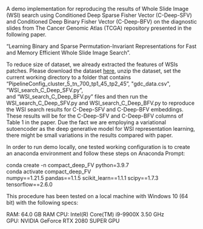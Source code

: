 A demo implementation for reproducing the results of Whole Slide Image (WSI) search using  Conditioned Deep Sparse Fisher Vector (C-Deep-SFV) and  Conditioned Deep Binary Fisher Vector (C-Deep-BFV) on the diagnostic slides from The Cancer Genomic Atlas (TCGA) repository presented in the following paper.

“Learning Binary and Sparse Permutation-Invariant Representations for Fast
and Memory Efficient Whole Slide Image Search”. 

To reduce size of dataset, we already extracted the features of WSIs patches. Please download the dataset [here](https://www.dropbox.com/s/97suefbk4aaa26c/mnist_gist512.zip?dl=0), 
unzip the dataset, set the current working directory to a folder that contains “PipelineConfig_cluster_5_tn_700_tp1_45_tp2_45”, "gdc_data.csv",  “WSI_search_C_Deep_SFV.py”,  
and “WSI_search_C_Deep_BFV.py” files and then run the WSI_search_C_Deep_SFV.py and WSI_search_C_Deep_BFV.py to reproduce the WSI search results for
C-Deep-SFV and C-Deep-BFV embeddings. These results will be for the C-Deep-SFV and C-Deep-BFV columns of Table 1 in the paper. Due the fact we are 
employing a variational sutoencoder as the deep generative model for WSI representation learning, there might be small variations in the results compared with paper.


In order to run demo locally, one tested working configuration is to create an anaconda environment and follow these steps on Anaconda Prompt:

conda create -n compact_deep_FV python=3.9.7 <br />
conda activate compact_deep_FV <br />
numpy==1.21.5
pandas==1.1.5
scikit_learn==1.1.1
scipy==1.7.3
tensorflow==2.6.0

This procedure has been tested on a local machine with Windows 10 (64 bit) with the following specs:

RAM: 64.0 GB RAM
CPU: Intel(R) Core(TM) i9-9900X 3.50 GHz  
GPU: NVIDIA GeForce RTX 2080 SUPER GPU
